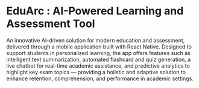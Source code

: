 # EduArc : AI-Powered Learning and Assessment Tool
An innovative AI-driven solution for modern education and assessment, delivered through a mobile application built with React Native. Designed to support students in personalized learning, the app offers features such as intelligent text summarization, automated flashcard and quiz generation, a live chatbot for real-time academic assistance, and predictive analytics to highlight key exam topics — providing a holistic and adaptive solution to enhance retention, comprehension, and performance in academic settings.

